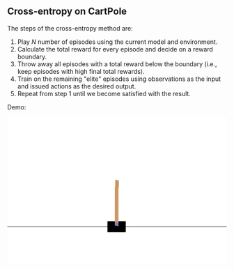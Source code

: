 ## Cross-entropy on CartPole

The steps of the cross-entropy method are:
1. Play *N* number of episodes using the current model and environment.
2. Calculate the total reward for every episode and decide on a reward boundary.
3. Throw away all episodes with a total reward below the boundary (i.e., keep episodes with high final total rewards).
4. Train on the remaining  "elite" episodes using observations as the input and issued actions as the desired output.
5. Repeat from step 1 until we become satisfied with the result.

Demo:
<p align="center">
  <img src="https://github.com/laituan245/Reinforcement-Learning-Dojo/blob/master/cross_entropy/demo.gif">
</p>
